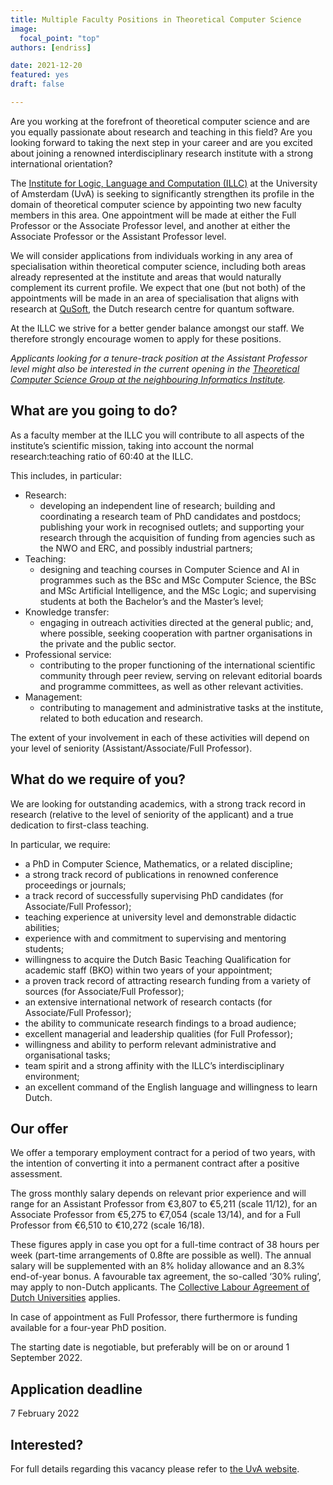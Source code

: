 ```yaml
---
title: Multiple Faculty Positions in Theoretical Computer Science
image:
  focal_point: "top"
authors: [endriss]

date: 2021-12-20
featured: yes
draft: false

---
```


Are you working at the forefront of theoretical computer science and are you equally passionate about research and teaching in this field? Are you looking forward to taking the next step in your career and are you excited about joining a renowned interdisciplinary research institute with a strong international orientation?
<!--more-->


The [Institute for Logic, Language and Computation (ILLC)](https://www.illc.uva.nl/) at the University of Amsterdam (UvA) is seeking to significantly strengthen its profile in the domain of theoretical computer science by appointing two new faculty members in this area. One appointment will be made at either the Full Professor or the Associate Professor level, and another at either the Associate Professor or the Assistant Professor level.

We will consider applications from individuals working in any area of specialisation within theoretical computer science, including both areas already represented at the institute and areas that would naturally complement its current profile. We expect that one (but not both) of the appointments will be made in an area of specialisation that aligns with research at [QuSoft](https://qusoft.org/), the Dutch research centre for quantum software.

At the ILLC we strive for a better gender balance amongst our staff. We therefore strongly encourage women to apply for these positions.

*Applicants looking for a tenure-track position at the Assistant Professor level might also be interested in the current opening in the [Theoretical Computer Science Group at the neighbouring Informatics Institute](https://vacatures.uva.nl/UvA/job/Tenure-Track-Position-in-Theoretical-Computer-Science/737970202/).*


## What are you going to do?
As a faculty member at the ILLC you will contribute to all aspects of the institute’s scientific mission, taking into account the normal research:teaching ratio of 60:40 at the ILLC.

This includes, in particular:
- Research:
  * developing an independent line of research; building and coordinating a research team of PhD candidates and postdocs; publishing your work in recognised outlets; and supporting your research through the acquisition of funding from agencies such as the NWO and ERC, and possibly industrial partners;
- Teaching:
  * designing and teaching courses in Computer Science and AI in programmes such as the BSc and MSc Computer Science, the BSc and MSc Artificial Intelligence, and the MSc Logic; and supervising students at both the Bachelor’s and the Master’s level;
- Knowledge transfer:
  * engaging in outreach activities directed at the general public; and, where possible, seeking cooperation with partner organisations in the private and the public sector.
- Professional service:
  * contributing to the proper functioning of the international scientific community through peer review, serving on relevant editorial boards and programme committees, as well as other relevant activities.
- Management:
  * contributing to management and administrative tasks at the institute, related to both education and research.

The extent of your involvement in each of these activities will depend on your level of seniority (Assistant/Associate/Full Professor).


## What do we require of you?
We are looking for outstanding academics, with a strong track record in research (relative to the level of seniority of the applicant) and a true dedication to first-class teaching.



In particular, we require:
- a PhD in Computer Science, Mathematics, or a related discipline;
- a strong track record of publications in renowned conference proceedings or journals;
- a track record of successfully supervising PhD candidates (for Associate/Full Professor);
- teaching experience at university level and demonstrable didactic abilities;
- experience with and commitment to supervising and mentoring students;
- willingness to acquire the Dutch Basic Teaching Qualification for academic staff (BKO) within two years of your appointment;
- a proven track record of attracting research funding from a variety of sources (for Associate/Full Professor);
- an extensive international network of research contacts (for Associate/Full Professor);
- the ability to communicate research findings to a broad audience;
- excellent managerial and leadership qualities (for Full Professor);
- willingness and ability to perform relevant administrative and organisational tasks;
- team spirit and a strong affinity with the ILLC’s interdisciplinary environment;
- an excellent command of the English language and willingness to learn Dutch.


## Our offer
We offer a temporary employment contract for a period of two years, with the intention of converting it into a permanent contract after a positive assessment.

The gross monthly salary depends on relevant prior experience and will range for an Assistant Professor from €3,807 to €5,211 (scale 11/12), for an Associate Professor from €5,275 to €7,054 (scale 13/14), and for a Full Professor from €6,510 to €10,272 (scale 16/18).

These figures apply in case you opt for a full-time contract of 38 hours per week (part-time arrangements of 0.8fte are possible as well). The annual salary will be supplemented with an 8% holiday allowance and an 8.3% end-of-year bonus. A favourable tax agreement, the so-called ‘30% ruling’, may apply to non-Dutch applicants. The [Collective Labour Agreement of Dutch Universities](https://www.universiteitenvannederland.nl/en_GB/cao-universiteiten.html) applies.

In case of appointment as Full Professor, there furthermore is funding available for a four-year PhD position.

The starting date is negotiable, but preferably will be on or around 1 September 2022.

## Application deadline
7 February 2022

## Interested?
For full details regarding this vacancy please refer to [the UvA website](https://vacatures.uva.nl/UvA/job/Faculty-Positions-in-Theoretical-Computer-Science/737826402/).
